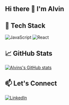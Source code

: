 ## Hi there 👋 I'm Alvin

## 🔧 Tech Stack
![JavaScript](https://img.shields.io/badge/-JavaScript-F7DF1E?logo=javascript&logoColor=black)
![React](https://img.shields.io/badge/-React-61DAFB?logo=react&logoColor=black)

## 📈 GitHub Stats
[![Alvins's GitHub stats](https://github-readme-stats.vercel.app/api?username=achen718)](https://github.com/achen718/github-readme-stats)

## 📫 Let's Connect
[![LinkedIn](https://img.shields.io/badge/-LinkedIn-0A66C2?logo=linkedin)](https://linkedin.com/in/alvin-chen-dev)
<!--
**Achen718/achen718** is a ✨ _special_ ✨ repository because its `README.md` (this file) appears on your GitHub profile.

Here are some ideas to get you started:

- 🔭 I’m currently working on ...
- 🌱 I’m currently learning ...
- 👯 I’m looking to collaborate on ...
- 🤔 I’m looking for help with ...
- 💬 Ask me about ...
- 📫 How to reach me: ...
- 😄 Pronouns: ...
- ⚡ Fun fact: ...
-->
